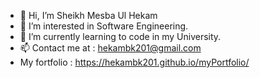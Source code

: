 - 👋 Hi, I’m Sheikh Mesba Ul Hekam
- 👀 I’m interested in Software Engineering. 
- 🌱 I’m currently learning to code in my University.
- 📫 Contact me at : hekambk201@gmail.com
-    My fortfolio : https://hekambk201.github.io/myPortfolio/

<!---
hekambk201/hekambk201 is a ✨ special ✨ repository because its `README.md` (this file) appears on your GitHub profile.
You can click the Preview link to take a look at your changes.
--->
